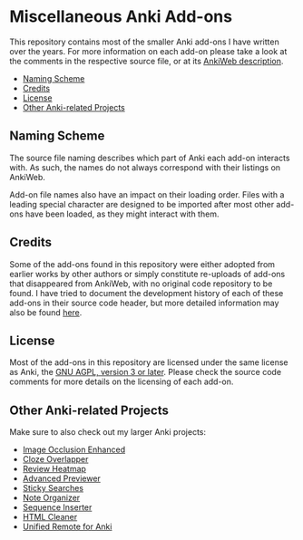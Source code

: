 # Miscellaneous Anki Add-ons

This repository contains most of the smaller Anki add-ons I have written over the years. For more information on each add-on please take a look at the comments in the respective source file, or at its [AnkiWeb description](docs/descriptions.md).

<!-- MarkdownTOC -->

- [Naming Scheme](#naming-scheme)
- [Credits](#credits)
- [License](#license)
- [Other Anki-related Projects](#other-anki-related-projects)

<!-- /MarkdownTOC -->

## Naming Scheme

The source file naming describes which part of Anki each add-on interacts with. As such, the names do not always correspond with their listings on AnkiWeb. 

Add-on file names also have an impact on their loading order. Files with a leading special character are designed to be imported after most other add-ons have been loaded, as they might interact with them.

## Credits

Some of the add-ons found in this repository were either adopted from earlier works by other authors or simply constitute re-uploads of add-ons that disappeared from AnkiWeb, with no original code repository to be found. I have tried to document the development history of each of these add-ons in their source code header, but more detailed information may also be found [here](docs/credits.md).

## License

Most of the add-ons in this repository are licensed under the same license as Anki, the [GNU AGPL, version 3 or later](https://www.gnu.org/licenses/agpl.html). Please check the source code comments for more details on the licensing of each add-on.

## Other Anki-related Projects

Make sure to also check out my larger Anki projects:

- [Image Occlusion Enhanced](https://github.com/Glutanimate/image-occlusion-enhanced)
- [Cloze Overlapper](https://github.com/glutanimate/cloze-overlapper)
- [Review Heatmap](https://github.com/Glutanimate/review-heatmap)
- [Advanced Previewer](https://github.com/glutanimate/advanced-previewer)
- [Sticky Searches](https://github.com/glutanimate/sticky-searches)
- [Note Organizer](https://github.com/glutanimate/note-organizer)
- [Sequence Inserter](https://github.com/glutanimate/sequence-inserter)
- [HTML Cleaner](https://github.com/glutanimate/html-cleaner)
- [Unified Remote for Anki](https://github.com/Glutanimate/unified-remote-anki)